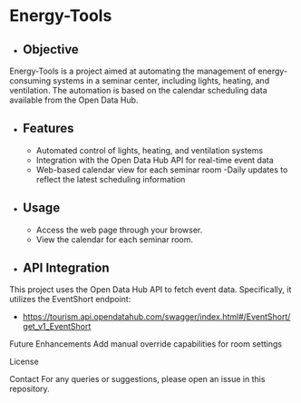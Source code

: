 # Energy-Tools
- ## Objective
Energy-Tools is a project aimed at automating the management of energy-consuming systems in a seminar center, including lights, heating, and ventilation. The automation is based on the calendar scheduling data available from the Open Data Hub.

- ## Features
  - Automated control of lights, heating, and ventilation systems
  - Integration with the Open Data Hub API for real-time event data
  - Web-based calendar view for each seminar room
  -Daily updates to reflect the latest scheduling information

- ## Usage
  - Access the web page through your browser.
  - View the calendar for each seminar room.

- ## API Integration
This project uses the Open Data Hub API to fetch event data. Specifically, it utilizes the EventShort endpoint:
  - https://tourism.api.opendatahub.com/swagger/index.html#/EventShort/get_v1_EventShort

Future Enhancements
Add manual override capabilities for room settings

License


Contact
For any queries or suggestions, please open an issue in this repository.
 
